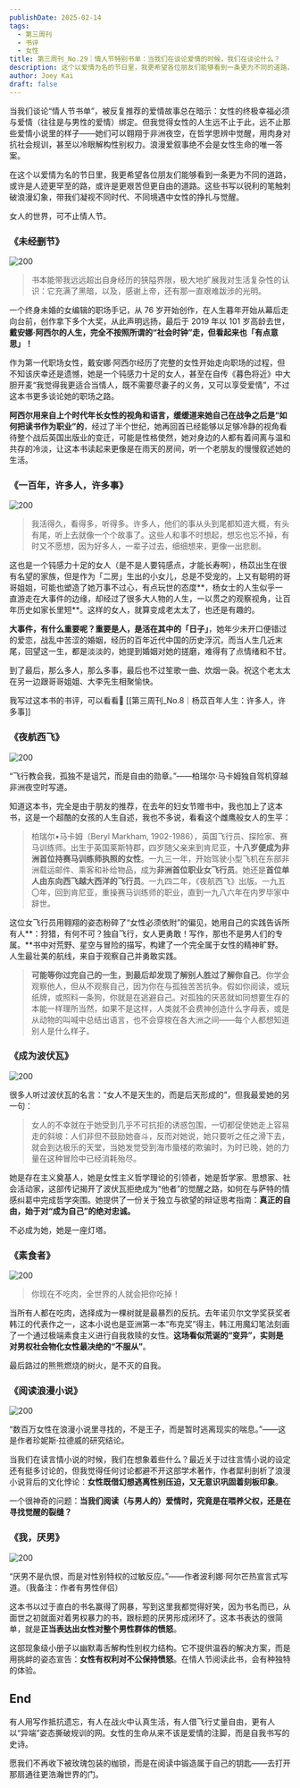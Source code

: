 ```yaml
---
publishDate: 2025-02-14
tags:
  - 第三周刊
  - 书评
  - 女性
title: 第三周刊_No.29｜情人节特别书单：当我们在谈论爱情的时候，我们在谈论什么？
description: 这个以爱情为名的节日里，我更希望各位朋友们能够看到一条更为不同的道路，或许是人迹更罕至的路，或许是更艰苦但更自由的道路。
author: Joey Kai
draft: false
---
```


当我们谈论“情人节书单”，被反复推荐的爱情故事总在暗示：女性的终极幸福必须与爱情（往往是与男性的爱情）绑定。但我觉得女性的人生远不止于此，远不止那些爱情小说里的样子——她们可以翱翔于非洲夜空，在哲学思辨中觉醒，用肉身对抗社会规训，甚至以冷眼解构性别权力。浪漫爱叙事绝不会是女性生命的唯一答案。

在这个以爱情为名的节日里，我更希望各位朋友们能够看到一条更为不同的道路，或许是人迹更罕至的路，或许是更艰苦但更自由的道路。这些书写以锐利的笔触刺破浪漫幻象，带我们凝视不同时代、不同境遇中女性的挣扎与觉醒。

女人的世界，可不止情人节。

### 《未经删节》


![200](https://joey-md-asset.oss-cn-hangzhou.aliyuncs.com/img/202502262114786.png)

> 书本能带我远远超出自身经历的狭隘界限，极大地扩展我对生活复杂性的认识：它充满了黑暗，以及，感谢上帝，还有那一直艰难跋涉的光明。


一个终身未婚的女编辑的职场手记，从 76 岁开始创作，在人生暮年开始从幕后走向台前，创作拿下多个大奖，从此声明远扬，最后于 2019 年以 101 岁高龄去世，**戴安娜·阿西尔的人生，完全不按照所谓的“社会时钟”走，但看起来也「有点意思」！**

作为第一代职场女性，戴安娜·阿西尔经历了完整的女性开始走向职场的过程，但不知该庆幸还是遗憾，她是一个钝感力十足的女人，甚至在自传《暮色将近》中大胆开麦“我觉得我更适合当情人，既不需要尽妻子的义务，又可以享受爱情”，不过这本书更多谈论她的职场之路。

**阿西尔用来自上个时代年长女性的视角和语言，缓缓道来她自己在战争之后是“如何把读书作为职业”的**，经过了半个世纪，她再回首已经能够以足够冷静的视角看待整个战后英国出版业的变迁，可能是性格使然，她对身边的人都有着间离与温和共存的冷淡，让这本书读起来更像是在雨天的房间，听一个老朋友的慢慢叙述她的生活。

### 《一百年，许多人，许多事》


![200](https://joey-md-asset.oss-cn-hangzhou.aliyuncs.com/img/202502262114787.png)
> 我活得久，看得多，听得多。许多人，他们的事从头到尾都知道大概，有头有尾，听上去就像一个个故事了。这些人和事不时想起，想忘也忘不掉，有时又不愿想，因为好多人，一辈子过去，细细想来，更像一出悲剧。


这也是一个钝感力十足的女人（是不是人要钝感点，才能长寿啊），杨苡出生在很有名望的家族，但是作为「二房」生出的小女儿，总是不受宠的，上又有聪明的哥哥姐姐，可能也塑造了她万事不过心，有点玩世的态度**，杨女士的人生似乎一直游走在大事件的边缘，却经过了很多大人物的人生，一以贯之的观察视角，让百年历史如家长里短**。这样的女人，就算变成老太太了，也还是有趣的。

**大事件，有什么重要呢？重要是人，是活在其中的「日子」**，她年少未开口便错过的爱恋，战乱中苦涩的婚姻，经历的百年近代中国的历史浮沉，而当人生几近末尾，回望这一生，都是淡淡的，她提到婚姻对她的搓磨，难得有了点情绪和不甘。

到了最后，那么多人，那么多事，最后也不过笙歌一曲、炊烟一袅。祝这个老太太在另一边跟哥哥姐姐、大李先生相聚愉快。

我写过这本书的书评，可以看看👀 [[第三周刊_No.8｜杨苡百年人生：许多人，许多事]]

### 《夜航西飞》


![200](https://joey-md-asset.oss-cn-hangzhou.aliyuncs.com/img/202502262114788.png)

“飞行教会我，孤独不是诅咒，而是自由的勋章。”——柏瑞尔·马卡姆独自驾机穿越非洲夜空时写道。

知道这本书，完全是由于朋友的推荐，在去年的妇女节赠书中，我也加上了这本书，这是一个超酷的女孩的人生自述，我也不多说，看看这个雌鹰般女人的生平：
> 柏瑞尔•马卡姆（Beryl Markham, 1902-1986），英国飞行员、探险家、赛马训练师。出生于英国莱斯特郡，四岁随父亲来到肯尼亚，**十八岁便成为非洲首位持赛马训练师执照的女性**。一九三一年，开始驾驶小型飞机在东部非洲载运邮件、乘客和补给物品，成为**非洲首位职业女飞行员**。她还是**首位单人由东向西飞越大西洋的飞行员**。一九四二年，《夜航西飞》出版。一九五〇年，回到肯尼亚，重操赛马训练师的职业，直到一九八六年在内罗毕家中辞世。


这位女飞行员用翱翔的姿态粉碎了“女性必须依附”的偏见，她用自己的实践告诉所有人**：狩猎，有何不可？独自飞行，女人更勇敢！写作，那也不是男人们的专属。**书中对荒野、星空与冒险的描写，构建了一个完全属于女性的精神旷野。人生最壮美的航线，来自于观察自己并勇敢实践。
> **可能等你过完自己的一生，到最后却发现了解别人胜过了解你自己**。你学会观察他人，但从不观察自己，因为你在与孤独苦苦抗争。假如你阅读，或玩纸牌，或照料一条狗，你就是在逃避自己。对孤独的厌恶就如同想要生存的本能一样理所当然，如果不是这样，人类就不会费神创造什么字母表，或是从动物的叫喊中总结出语言，也不会穿梭在各大洲之间——每个人都想知道别人是什么样子。


### 《成为波伏瓦》


![200](https://joey-md-asset.oss-cn-hangzhou.aliyuncs.com/img/202502262114789.png)

很多人听过波伏瓦的名言：“女人不是天生的，而是后天形成的”，但我最爱她的另一句：
> 女人的不幸就在于她受到几乎不可抗拒的诱惑包围，一切都促使她走上容易走的斜坡：人们非但不鼓励她奋斗，反而对她说，她只要听之任之滑下去，就会到达极乐的天堂，当她发觉受到海市蜃楼的欺骗时，为时已晚，她的力量在这种冒险中已经消耗殆尽。


她是存在主义奠基人，她是女性主义哲学理论的引领者，她是哲学家、思想家、社会活动家，这部传记揭开了波伏瓦拒绝成为“他者”的觉醒之路，如何在与萨特的情感纠葛中完成哲学突围。她提供了一份关于独立与欲望的辩证思考指南：**真正的自由，始于对“成为自己”的绝对忠诚。**

不必成为她，她是一座灯塔。

### 《素食者》


![200](https://joey-md-asset.oss-cn-hangzhou.aliyuncs.com/img/202502262114790.png)
> 你现在不吃肉，全世界的人就会把你吃掉！


当所有人都在吃肉，选择成为一棵树就是最暴烈的反抗。去年诺贝尔文学奖获奖者韩江的代表作之一，这本小说也是亚洲第一本“布克奖”得主，韩江用魔幻笔法刻画了一个通过极端素食主义进行自我救赎的女性。**这场看似荒诞的“变异”，实则是对男权社会物化女性最决绝的“不服从”**。

最后路过的熊熊燃烧的树火，是不灭的自我。

### 《阅读浪漫小说》


![200](https://joey-md-asset.oss-cn-hangzhou.aliyuncs.com/img/202502262114791.png)

“数百万女性在浪漫小说里寻找的，不是王子，而是暂时逃离现实的喘息。”——这是作者珍妮斯·拉德威的研究结论。

当我们在读言情小说的时候，我们在想象着些什么？最近关于过往言情小说的设定还有挺多讨论的，但我觉得任何讨论都避不开这部学术著作，作者犀利剖析了浪漫小说背后的文化悖论：**女性既借幻想逃离性别压迫，又无意识巩固着刻板印象**。

一个很神奇的问题：**当我们阅读（与男人的）爱情时，究竟是在喂养父权，还是在寻找觉醒的裂缝？**

### 《我，厌男》


![200](https://joey-md-asset.oss-cn-hangzhou.aliyuncs.com/img/202502262114792.png)

“厌男不是仇恨，而是对性别特权的过敏反应。”——作者波利娜·阿尔芒热宣言式写道。（我备注：作者有男性伴侣）

这本书以过于直白的书名赢得了网暴，写到这里我都觉得好笑，因为书名而已，从面世之初就面对着男权暴力的书，跟标题的厌男形成闭环了。这本书表达的很简单，就是**正当表达出女性对整个男性群体的愤怒**。

这部现象级小册子以幽默毒舌解构性别权力结构。它不提供温吞的解决方案，而是用挑衅的姿态宣告：**女性有权利对不公保持愤怒**。在情人节阅读此书，会有种独特的体验。

## End

有人用写作抵抗遗忘，有人在战火中认真生活，有人借飞行丈量自由，更有人以“异端”姿态撕破规训的网。女性的生命从来不该是爱情的注脚，而是自我书写的史诗。

愿我们不再收下被玫瑰包装的枷锁，而是在阅读中锻造属于自己的钥匙——去打开那扇通往更浩瀚世界的门。
